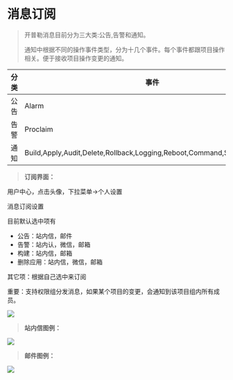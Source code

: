 # 消息订阅

> 开普勒消息目前分为三大类:公告,告警和通知。
>
> 通知中根据不同的操作事件类型，分为十几个事件。每个事件都跟项目操作相关。便于接收项目操作变更的通知。

| 分类 | 事件                                                         |
| ---- | ------------------------------------------------------------ |
| 公告 | Alarm                                                        |
| 告警 | Proclaim                                                     |
| 通知 | Build,Apply,Audit,Delete,Rollback,Logging,Reboot,Command,Storage,Extend... |

> **订阅界面：**

用户中心，点击头像，下拉菜单→个人设置

消息订阅设置

目前默认选中项有

- 公告：站内信，邮件
- 告警：站内认，微信，邮箱
- 构建：站内信，邮箱
- 删除应用：站内信，微信，邮箱

其它项：根据自己选中来订阅

重要：支持权限组分发消息，如果某个项目的变更，会通知到该项目组内所有成员。

![](http://source.qiniu.cnd.nsini.com/images/2019/08/6f/63/b5/20190819-cab2ecc247745a82b4857ef663c6f5f1.jpeg?imageView2/2/w/1280/interlace/0/q/70)

> **站内信图例：**

![](http://source.qiniu.cnd.nsini.com/images/2019/08/fd/47/1c/20190819-6d0a1bb42de8c2b01d24b19e479fd128.jpeg?imageView2/2/w/1280/interlace/0/q/70)

> **邮件图例：**

![](http://source.qiniu.cnd.nsini.com/images/2019/08/00/03/c4/20190819-c3a710c8b464478ecac0daaa03000e5f.jpeg?imageView2/2/w/1280/interlace/0/q/70)

